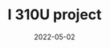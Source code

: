 ---
title: "I 310U project"
date: 2022-05-02
pubtype: "Analysis"
featured: true
description: "This is the App we designed to remind the user of the shelf life of the food in the refrigerator "
tags: ["Figma"]
image: "img/figma-i310u.jpg"
link: "https://docs.google.com/presentation/d/1YaPf9HSz6nVZ-JcxTDgE0v73oDdlsBJHQn6PA5JhHHU/edit?usp=sharing"
fact: ""
weight: 400
sitemap:
  priority : 0.8
---